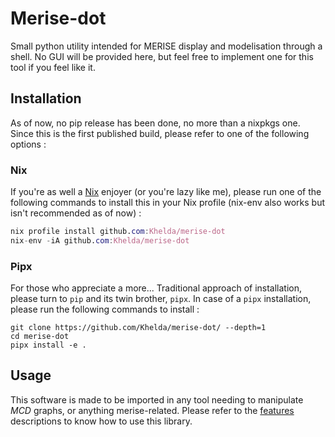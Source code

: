 # Merise-dot

Small python utility intended for MERISE display and modelisation through a shell. No GUI will be provided here, but feel free to implement one for this tool if you feel like it.

## Installation

As of now, no pip release has been done, no more than a nixpkgs one. Since this is the first published build, please refer to one of the following options :

### Nix

If you're as well a [Nix] enjoyer (or you're lazy like me), please run one of the following commands to install this in your Nix profile (nix-env also works but isn't recommended as of now) :

```nix
nix profile install github.com:Khelda/merise-dot
nix-env -iA github.com:Khelda/merise-dot
```

### Pipx

For those who appreciate a more... Traditional approach of installation, please turn to `pip` and its twin brother, `pipx`. In case of a `pipx` installation, please run the following commands to install :

```shell
git clone https://github.com/Khelda/merise-dot/ --depth=1
cd merise-dot
pipx install -e .
```

## Usage

This software is made to be imported in any tool needing to manipulate *MCD* graphs, or anything merise-related. Please refer to the [features] descriptions to know how to use this library.

[Nix]: https://nixos.org/
[features]: ./features/
[Gherkin]: https://cucumber.io/
